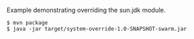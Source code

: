 Example demonstrating overriding the sun.jdk module.

    $ mvn package
    $ java -jar target/system-override-1.0-SNAPSHOT-swarm.jar 

